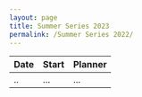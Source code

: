 ```yaml
---
layout: page
title: Summer Series 2023
permalink: /Summer Series 2022/
---
```

| Date	| Start | Planner |
| --- |--- | --- |
| .. | ... | ... |